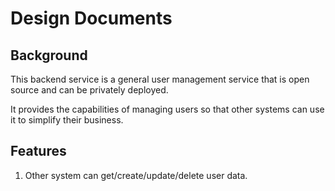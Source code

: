 # Design Documents

## Background

This backend service is a general user management service that is open source and can be privately deployed.

It provides the capabilities of managing users so that other systems can use it to simplify their business. 

## Features 

1. Other system can get/create/update/delete user data. 

